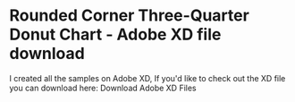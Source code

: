 # Rounded Corner Three-Quarter Donut Chart - Adobe XD file download
I created all the samples on Adobe XD, If you'd like to check out the XD file you can download here:
Download Adobe XD Files
